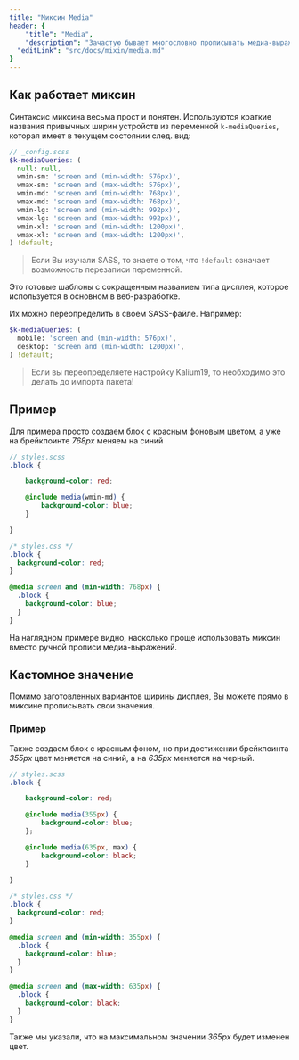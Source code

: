 ```yaml
---
title: "Миксин Media"
header: {
	"title": "Media",
	"description": "Зачастую бывает многословно прописывать медиа-выражения (особенно если их много). Поэтомы был написан миксин, позволяющий ускорить и упростить написание этих медиа-выражений.",
  "editLink": "src/docs/mixin/media.md"
}
---
```


## Как работает миксин
Синтаксис миксина весьма прост и понятен. Используются краткие названия привычных ширин устройств из переменной `k-mediaQueries`, которая имеет в текущем состоянии след. вид:

```scss
// _config.scss
$k-mediaQueries: (
  null: null,
  wmin-sm: 'screen and (min-width: 576px)',
  wmax-sm: 'screen and (max-width: 576px)',
  wmin-md: 'screen and (min-width: 768px)',
  wmax-md: 'screen and (max-width: 768px)',
  wmin-lg: 'screen and (min-width: 992px)',
  wmax-lg: 'screen and (max-width: 992px)',
  wmin-xl: 'screen and (min-width: 1200px)',
  wmax-xl: 'screen and (max-width: 1200px)',
) !default;
```

> Если Вы изучали SASS, то знаете о том, что `!default` означает возможность перезаписи переменной.

Это готовые шаблоны с сокращенным названием типа дисплея, которое используется в основном в веб-разработке.

Их можно переопределить в своем SASS-файле. Например:
```scss
$k-mediaQueries: (
  mobile: 'screen and (min-width: 576px)',
  desktop: 'screen and (min-width: 1200px)',
) !default;
```

> Если вы переопределяете настройку Kalium19, то необходимо это делать до импорта пакета!

## Пример
Для примера просто создаем блок с красным фоновым цветом, а уже на брейкпоинте *768px* меняем на синий
```scss
// styles.scss
.block {

	background-color: red;

	@include media(wmin-md) {
		background-color: blue;
	}

}
```
```css
/* styles.css */
.block {
  background-color: red;
}

@media screen and (min-width: 768px) {
  .block {
    background-color: blue;
  }
}
```

На наглядном примере видно, насколько проще использовать миксин вместо ручной прописи медиа-выражений.

## Кастомное значение
Помимо заготовленных вариантов ширины дисплея, Вы можете прямо в миксине прописывать свои значения.

### Пример
Также создаем блок с красным фоном, но при достижении брейкпоинта *355px* цвет меняется на синий, а на *635px* меняется на черный.
```scss
// styles.scss
.block {

	background-color: red;

	@include media(355px) {
		background-color: blue;
	};

	@include media(635px, max) {
		background-color: black;
	}

}
```
```css
/* styles.css */
.block {
  background-color: red;
}

@media screen and (min-width: 355px) {
  .block {
    background-color: blue;
  }
}

@media screen and (max-width: 635px) {
  .block {
    background-color: black;
  }
}
```

Также мы указали, что на максимальном значении *365px* будет изменен цвет.